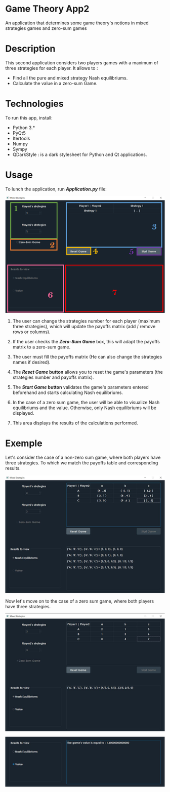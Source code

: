 # Game Theory App2
 An application that determines some game theory's notions in mixed strategies games and zero-sum games

# Description

This second application considers two players games with a maximum of three strategies for each player. It allows to :

* Find all the pure and mixed strategy Nash equilibriums.
* Calculate the value in a zero-sum Game.


# Technologies
To run this app, install:

* Python 3.*
* PyQt5
* Itertools
* Numpy
* Sympy
* QDarkStyle : is a dark stylesheet for Python and Qt applications. 

# Usage

To lunch the application, run _**Application.py**_ file:

![interface](/README_images/app.png)

1. The user can change the strategies number for each player (maximum three strategies), which will update the payoffs matrix (add / remove rows or columns).

2. If the user checks the **_Zero-Sum Game_** box, this will adapt the payoffs matrix to a zero-sum game.

3. The user must fill the payoffs matrix (He can also change the strategies names if desired).

4. The **_Reset Game_ button**  allows you to reset the game's parameters (the strategies number and payoffs matrix).

5) The **_Start Game_ button** validates the game's parameters entered beforehand and starts calculating Nash equilibriums.

6) In the case of a zero sum game, the user will be able to visualize Nash equilibriums and the value. Otherwise, only Nash equilibriums will be displayed.

7) This area displays the results of the calculations performed.

# Exemple

Let's consider the case of a non-zero sum game, where both players have three strategies. To which we match the payoffs table and corresponding results.

![interface](/README_images/table.jpg)


Now let's move on to the case of a zero sum game, where both players have three strategies.

![interface2](/README_images/table2.jpg)

![value](/README_images/value.jpg)
